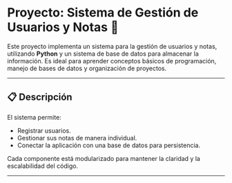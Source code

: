 # Proyecto: Sistema de Gestión de Usuarios y Notas 📝

Este proyecto implementa un sistema para la gestión de usuarios y notas, utilizando **Python** y un sistema de base de datos para almacenar la información. Es ideal para aprender conceptos básicos de programación, manejo de bases de datos y organización de proyectos.

---

## 📋 Descripción

El sistema permite:
- Registrar usuarios.
- Gestionar sus notas de manera individual.
- Conectar la aplicación con una base de datos para persistencia.

Cada componente está modularizado para mantener la claridad y la escalabilidad del código.

---
